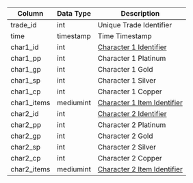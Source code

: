| Column      | Data Type | Description                                 |
| ----------- | --------- | ------------------------------------------- |
| trade_id    | int       | Unique Trade Identifier                     |
| time        | timestamp | Time Timestamp                              |
| char1_id    | int       | [Character 1 Identifier](character_data.md) |
| char1_pp    | int       | Character 1 Platinum                        |
| char1_gp    | int       | Character 1 Gold                            |
| char1_sp    | int       | Character 1 Silver                          |
| char1_cp    | int       | Character 1 Copper                          |
| char1_items | mediumint | [Character 1 Item Identifier](items.md)     |
| char2_id    | int       | [Character 2 Identifier](character_data.md) |
| char2_pp    | int       | Character 2 Platinum                        |
| char2_gp    | int       | Character 2 Gold                            |
| char2_sp    | int       | Character 2 Silver                          |
| char2_cp    | int       | Character 2 Copper                          |
| char2_items | mediumint | [Character 2 Item Identifier](items.md)     |